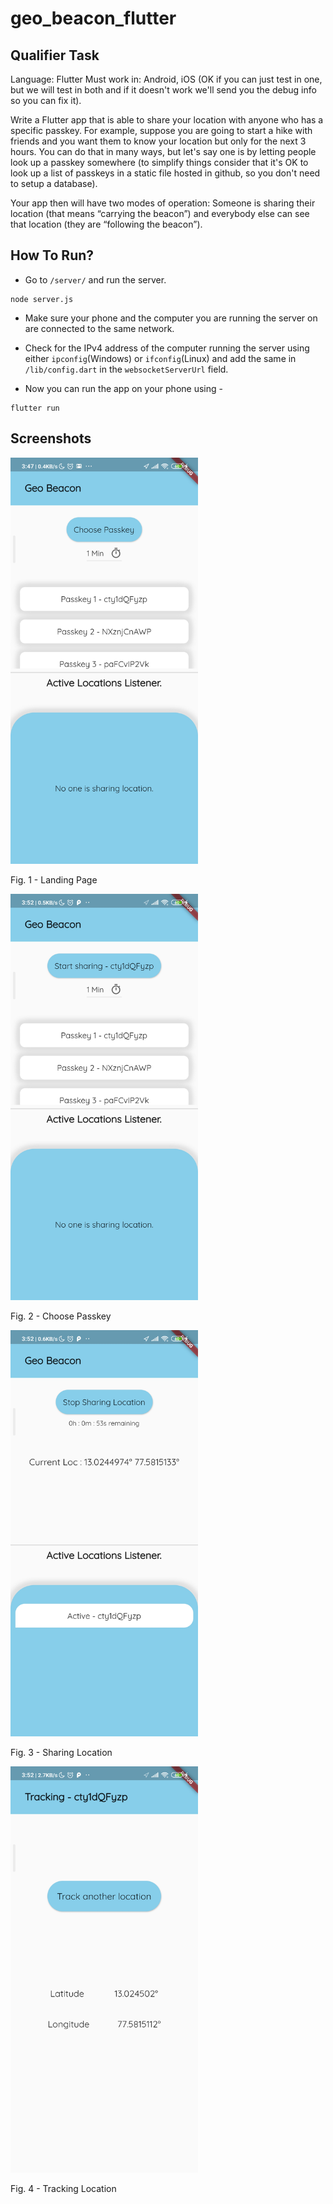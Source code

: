 # geo_beacon_flutter


## Qualifier Task


Language: Flutter
Must work in: Android, iOS (OK if you can just test in one, but we will test in both and if it doesn't work we'll send you the debug info so you can fix it).

Write a Flutter app that is able to share your location with anyone who has a specific passkey. For example, suppose you are going to start a hike with friends and you want them to know your location but only for the next 3 hours. You can do that in many ways, but let's say one is by letting people look up a passkey somewhere (to simplify things consider that it's OK to look up a list of passkeys in a static file hosted in github, so you don't need to setup a database).

Your app then will have two modes of operation: Someone is sharing their location (that means “carrying the beacon”) and everybody else can see that location (they are “following the beacon”).

## How To Run?
 - Go to `/server/` and run the server.
```
node server.js
```
 - Make sure your phone and the computer you are running the server on are connected to the same network.
 
 - Check for the IPv4 address of the computer running the server using either `ipconfig`(Windows) or `ifconfig`(Linux) and
   add the same in `/lib/config.dart` in the `websocketServerUrl` field.
   
 - Now you can run the app on your phone using - 
 ```
 flutter run
 ```
 ## Screenshots
 <img src="screenshots/1.jpg" height="650"> 
 
 Fig. 1 - Landing Page
 
 <img src="screenshots/2.jpg" height="650"> 
 
 Fig. 2 - Choose Passkey
 
 <img src="screenshots/3.jpg" height="650"> 
 
 Fig. 3 - Sharing Location
 
 <img src="screenshots/4.jpg" height="650"> 
 
 Fig. 4 - Tracking Location
